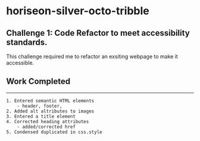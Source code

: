 # horiseon-silver-octo-tribble

## Challenge 1: Code Refactor to meet accessibility standards.

This challenge required me to refactor an exsiting webpage to make it accessible. 

## Work Completed 

 ---
    1. Entered semantic HTML elements
        - header, footer, 
    2. Added alt altributes to images
    3. Entered a title element
    4. Corrected heading attributes 
        - added/corrected href
    5. Condensed duplicated in css.style



